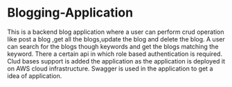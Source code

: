 # Blogging-Application
This is a backend blog application where a user can perform crud operation like post a blog ,get all the blogs,update the blog and delete the blog. A user can search for the blogs though keywords and get the blogs matching the keyword. There a certain api in which role based authentication is required. Clud bases support is added the application as the application is deployed it on AWS cloud infrastructure. Swagger is used in the application to get a idea of application.
